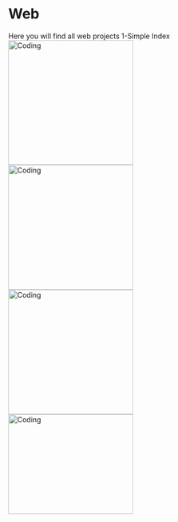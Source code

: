 # Web
Here you will find all web projects
1-Simple Index
<br>
<img align="left" alt="Coding" width="250" src="https://i.ibb.co/djTn2ch/1.png">
<img align="left" alt="Coding" width="250" src="https://i.ibb.co/CJCwDJk/2.png">
<img align="left" alt="Coding" width="250" src="https://i.ibb.co/nmYgXdB/3.png">
<img align="left" alt="Coding" width="250" height="200" src="https://i.ibb.co/FxrjpH2/4.png">
